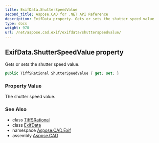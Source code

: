 ```yaml
---
title: ExifData.ShutterSpeedValue
second_title: Aspose.CAD for .NET API Reference
description: ExifData property. Gets or sets the shutter speed value
type: docs
weight: 970
url: /net/aspose.cad.exif/exifdata/shutterspeedvalue/
---
```

## ExifData.ShutterSpeedValue property

Gets or sets the shutter speed value.

```csharp
public TiffSRational ShutterSpeedValue { get; set; }
```

### Property Value

The shutter speed value.

### See Also

* class [TiffSRational](../../../aspose.cad.fileformats.tiff/tiffsrational/)
* class [ExifData](../)
* namespace [Aspose.CAD.Exif](../../exifdata/)
* assembly [Aspose.CAD](../../../)


